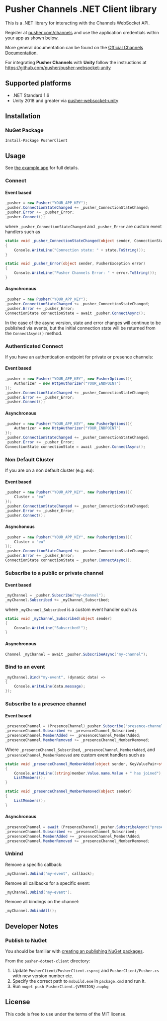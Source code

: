 # Pusher Channels .NET Client library

This is a .NET library for interacting with the Channels WebSocket API.

Register at [pusher.com/channels](https://pusher.com/channels) and use the application credentials within your app as shown below.

More general documentation can be found on the [Official Channels Documentation](https://pusher.com/docs/channels).

For integrating **Pusher Channels** with **Unity** follow the instructions at <https://github.com/pusher/pusher-websocket-unity>

## Supported platforms

* .NET Standard 1.6
* Unity 2018 and greater via [pusher-websocket-unity](https://github.com/pusher/pusher-websocket-unity)

## Installation

### NuGet Package

```
Install-Package PusherClient
```

## Usage

See [the example app](https://github.com/pusher/pusher-websocket-dotnet/tree/master/ExampleApplication) for full details.

### Connect

#### Event based
```cs
_pusher = new Pusher("YOUR_APP_KEY");
_pusher.ConnectionStateChanged += _pusher_ConnectionStateChanged;
_pusher.Error += _pusher_Error;
_pusher.Connect();
```

where `_pusher_ConnectionStateChanged` and `_pusher_Error` are custom event handlers such as

```cs
static void _pusher_ConnectionStateChanged(object sender, ConnectionState state)
{
    Console.WriteLine("Connection state: " + state.ToString());
}

static void _pusher_Error(object sender, PusherException error)
{
    Console.WriteLine("Pusher Channels Error: " + error.ToString());
}
```

#### Asynchronous
```cs
_pusher = new Pusher("YOUR_APP_KEY");
_pusher.ConnectionStateChanged += _pusher_ConnectionStateChanged;
_pusher.Error += _pusher_Error;
ConnectionState connectionState = await _pusher.ConnectAsync();
```

In the case of the async version, state and error changes will continue to be published via events, but the initial connection state will be returned from the `ConnectAsync()` method.

### Authenticated Connect
If you have an authentication endpoint for private or presence channels:

#### Event based
```cs
_pusher = new Pusher("YOUR_APP_KEY", new PusherOptions(){
    Authorizer = new HttpAuthorizer("YOUR_ENDPOINT")
});
_pusher.ConnectionStateChanged += _pusher_ConnectionStateChanged;
_pusher.Error += _pusher_Error;
_pusher.Connect();
```

#### Asynchronous

```cs
_pusher = new Pusher("YOUR_APP_KEY", new PusherOptions(){
    Authorizer = new HttpAuthorizer("YOUR_ENDPOINT")
});
_pusher.ConnectionStateChanged += _pusher_ConnectionStateChanged;
_pusher.Error += _pusher_Error;
ConnectionState connectionState = await _pusher.ConnectAsync();
```

### Non Default Cluster
If you are on a non default cluster (e.g. eu):

#### Event based
```cs
_pusher = new Pusher("YOUR_APP_KEY", new PusherOptions(){
    Cluster = "eu"
});
_pusher.ConnectionStateChanged += _pusher_ConnectionStateChanged;
_pusher.Error += _pusher_Error;
_pusher.Connect();
```

#### Asynchonous
```cs
_pusher = new Pusher("YOUR_APP_KEY", new PusherOptions(){
    Cluster = "eu"
});
_pusher.ConnectionStateChanged += _pusher_ConnectionStateChanged;
_pusher.Error += _pusher_Error;
ConnectionState connectionState = _pusher.ConnectAsync();
```

### Subscribe to a public or private channel

#### Event based
```cs
_myChannel = _pusher.Subscribe("my-channel");
_myChannel.Subscribed += _myChannel_Subscribed;
```
where `_myChannel_Subscribed` is a custom event handler such as

```cs
static void _myChannel_Subscribed(object sender)
{
    Console.WriteLine("Subscribed!");
}
```

#### Asynchronous
```cs
Channel _myChannel = await _pusher.SubscribeAsync("my-channel");
```

### Bind to an event

```cs
_myChannel.Bind("my-event", (dynamic data) =>
{
    Console.WriteLine(data.message);
});
```

### Subscribe to a presence channel

#### Event based
```cs
_presenceChannel = (PresenceChannel)_pusher.Subscribe("presence-channel");
_presenceChannel.Subscribed += _presenceChannel_Subscribed;
_presenceChannel.MemberAdded += _presenceChannel_MemberAdded;
_presenceChannel.MemberRemoved += _presenceChannel_MemberRemoved;
```

Where `_presenceChannel_Subscribed`, `_presenceChannel_MemberAdded`, and `_presenceChannel_MemberRemoved` are custom event handlers such as

```cs
static void _presenceChannel_MemberAdded(object sender, KeyValuePair<string, dynamic> member)
{
    Console.WriteLine((string)member.Value.name.Value + " has joined");
    ListMembers();
}

static void _presenceChannel_MemberRemoved(object sender)
{
    ListMembers();
}
```

#### Asynchronous

```cs
_presenceChannel = await (PresenceChannel)_pusher.SubscribeAsync("presence-channel");
_presenceChannel.Subscribed += _presenceChannel_Subscribed;
_presenceChannel.MemberAdded += _presenceChannel_MemberAdded;
_presenceChannel.MemberRemoved += _presenceChannel_MemberRemoved;
```

### Unbind

Remove a specific callback:

```cs
_myChannel.Unbind("my-event", callback);
```

Remove all callbacks for a specific event:

```cs
_myChannel.Unbind("my-event");
```

Remove all bindings on the channel:

```cs
_myChannel.UnbindAll();
```


## Developer Notes

### Publish to NuGet

You should be familiar with [creating an publishing NuGet packages](http://docs.nuget.org/docs/creating-packages/creating-and-publishing-a-package).

From the `pusher-dotnet-client` directory:

1. Update `PusherClient/PusherClient.csproj` and  `PusherClient/Pusher.cs` with new version number etc.
2. Specify the correct path to `msbuild.exe` in `package.cmd` and run it.
3. Run `nuget push PusherClient.{VERSION}.nupkg`

## License

This code is free to use under the terms of the MIT license.
